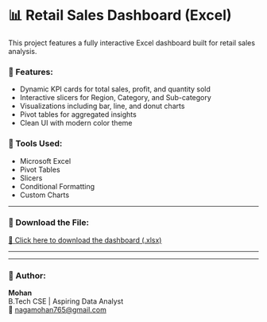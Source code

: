 # 📊 Retail Sales Dashboard (Excel)

This project features a fully interactive Excel dashboard built for retail sales analysis.

### 📌 Features:
- Dynamic KPI cards for total sales, profit, and quantity sold
- Interactive slicers for Region, Category, and Sub-category
- Visualizations including bar, line, and donut charts
- Pivot tables for aggregated insights
- Clean UI with modern color theme

### 🧰 Tools Used:
- Microsoft Excel
- Pivot Tables
- Slicers
- Conditional Formatting
- Custom Charts

---

### 📁 Download the File:
[🔗 Click here to download the dashboard (.xlsx)](./dashboard.xlsx)

---

---

### 👤 Author:
**Mohan**  
B.Tech CSE | Aspiring Data Analyst  
📧 nagamohan765@gmail.com  
